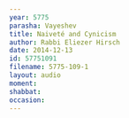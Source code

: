 ```yaml
---
year: 5775
parasha: Vayeshev
title: Naiveté and Cynicism
author: Rabbi Eliezer Hirsch
date: 2014-12-13
id: 57751091
filename: 5775-109-1
layout: audio
moment: 
shabbat: 
occasion: 
---
```

